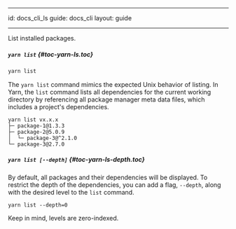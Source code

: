 * * *

id: docs_cli_ls guide: docs_cli layout: guide

* * *

<p class="lead">List installed packages.</p>

##### `yarn list` [](#toc-yarn-ls){#toc-yarn-ls.toc}

```sh
yarn list
```

The `yarn list` command mimics the expected Unix behavior of listing. In Yarn, the `list` command lists all dependencies for the current working directory by referencing all package manager meta data files, which includes a project's dependencies.

    yarn list vx.x.x
    ├─ package-1@1.3.3
    ├─ package-2@5.0.9
    │  └─ package-3@^2.1.0
    └─ package-3@2.7.0
    

##### `yarn list [--depth]` [](#toc-yarn-ls-depth){#toc-yarn-ls-depth.toc}

By default, all packages and their dependencies will be displayed. To restrict the depth of the dependencies, you can add a flag, `--depth`, along with the desired level to the `list` command.

    yarn list --depth=0
    

Keep in mind, levels are zero-indexed.